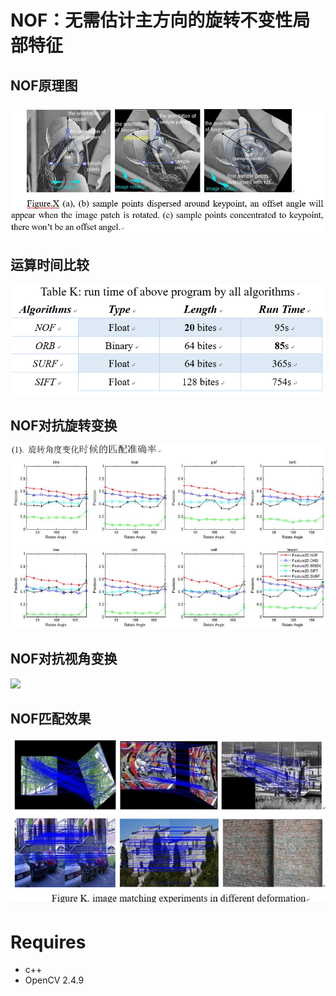 
# NOF：无需估计主方向的旋转不变性局部特征

## NOF原理图
![](image/fig1.jpg)

## 运算时间比较
![](image/fig18.jpg)

## NOF对抗旋转变换
![](image/fig10.jpg)

## NOF对抗视角变换
![](image/fig13.jpg)

## NOF匹配效果
![](image/fig9.jpg)

# Requires

- c++
- OpenCV 2.4.9
